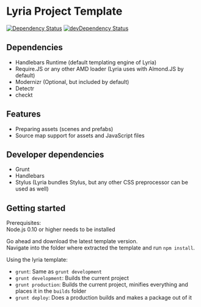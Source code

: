 Lyria Project Template
======================

[![Dependency Status](https://david-dm.org/freezedev/lyria-template.png)](https://david-dm.org/freezedev/lyria-template)
[![devDependency Status](https://david-dm.org/freezedev/lyria-template/dev-status.png)](https://david-dm.org/freezedev/lyria-template#info=devDependencies)

Dependencies
------------

* Handlebars Runtime (default templating engine of Lyria)
* Require.JS or any other AMD loader (Lyria uses with Almond.JS by default)
* Modernizr (Optional, but included by default)
* Detectr
* checkt

Features
--------

* Preparing assets (scenes and prefabs)
* Source map support for assets and JavaScript files

Developer dependencies
----------------------
* Grunt
* Handlebars
* Stylus (Lyria bundles Stylus, but any other CSS preprocessor can be used as well)

Getting started
---------------

Prerequisites:  
Node.js 0.10 or higher needs to be installed
  
Go ahead and download the latest template version.  
Navigate into the folder where extracted the template and run `npm install`.

Using the lyria template:
* `grunt`: Same as `grunt development`
* `grunt development`: Builds the current project
* `grunt production`: Builds the current project, minifies everything and places it in the `builds` folder
* `grunt deploy`: Does a production builds and makes a package out of it
